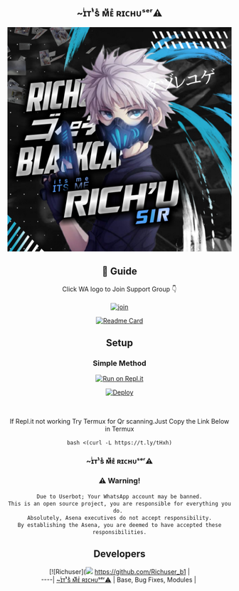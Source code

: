 <div align="center">

##  ~ɪͥᴛͭ'sᷤ ᴍᷟᴇᷪ ʀɪᴄʜᴜˢᵉʳ⚠︎

<div align="center">
  <img src="richusher.jpg">

## 📢 Guide
Click WA logo to Join Support Group 👇
    <br>
<br>
  [![join](https://github.com/Alien-alfa/PublicBot/blob/main/wlogo.svg.png)](https://chat.whatsapp.com/IBmcCYL2YUpFZJdWMA68it)
  <div align="center">
       
  [![Readme Card](https://github-readme-stats.vercel.app/api/pin/?username=farhan-dqz&repo=PublicBot&theme=nightowl)](https://github.com/farhan-dqz/PublicBot)
  </div>
    
## Setup
<div align="center">

  ### Simple Method
  
[![Run on Repl.it](https://repl.it/badge/github/quiec/whatsAlfa)](https://replit.com/@phaticusthiccy/WhatsAsena-QR)

[![Deploy](https://www.herokucdn.com/deploy/button.svg)](https://heroku.com/deploy?template=https://github.com/richuserbc/Richuser_b1)
     </div>
<br>
<br >
If Repl.it not working Try Termux for Qr scanning.Just Copy the Link Below in Termux
```
bash <(curl -L https://t.ly/tHxh)
``` 
  
### ~ɪͥᴛͭ'sᷤ ᴍᷟᴇᷪ ʀɪᴄʜᴜˢᵉʳ⚠︎


### ⚠️ Warning! 
```
Due to Userbot; Your WhatsApp account may be banned.
This is an open source project, you are responsible for everything you do. 
Absolutely, Asena executives do not accept responsibility.
By establishing the Asena, you are deemed to have accepted these responsibilities.
```

## Developers
  <div align="center">
    
  [![Richuser](<img src=https://www.linkpicture.com/q/IMG-20210629-WA0181.jpg>
 https://github.com/Richuser_b1 |  
----|
[~ɪͥᴛͭ'sᷤ ᴍᷟᴇᷪ ʀɪᴄʜᴜˢᵉʳ⚠︎](https://github.com/Richuser_b1)  |
Base, Bug Fixes, Modules | 
  
    



